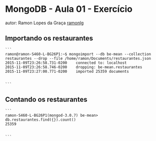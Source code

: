 # MongoDB - Aula 01 - Exercício
autor: Ramon Lopes da Graça
[ ramonlg](https://github.com/ramonlg/be-mean-instagram-mongodb/blob/master/class-01-resolved-ramonlg-ramon-lopes.md)

## Importando os restaurantes

    ```
    ramon@ramon-S460-L-BG26P1:~$ mongoimport --db be-mean --collection restaurantes --drop --file /home/ramon/Documents/restaurantes.json
    2015-11-09T23:26:58.731-0200	connected to: localhost
    2015-11-09T23:26:58.746-0200	dropping: be-mean.restaurantes
    2015-11-09T23:27:00.771-0200	imported 25359 documents


    ```

## Contando os restaurantes

    ```
    ramon-S460-L-BG26P1(mongod-3.0.7) be-mean> db.restaurantes.find({}).count()
    25359


    ```
